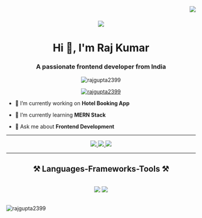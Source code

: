 <img align="right" src="https://visitor-badge.laobi.icu/badge?page_id=salesp07.salesp07" />

<h1 align="center">
    <img src="https://readme-typing-svg.herokuapp.com/?font=Righteous&size=35&center=true&vCenter=true&width=500&height=70&duration=4000&lines=Hi+There!+👋;+I'm+Raj+Kumar!;" />
</h1>

<h1 align="center">Hi 👋, I'm Raj Kumar</h1>
<h3 align="center">A passionate frontend developer from India</h3>

<p align="center"> <img src="https://komarev.com/ghpvc/?username=rajgupta2399&label=Profile%20views&color=0e75b6&style=flat" alt="rajgupta2399" /> </p>

<p align="center"> <a href="https://github.com/ryo-ma/github-profile-trophy"><img src="https://github-profile-trophy.vercel.app/?username=rajgupta2399" alt="rajgupta2399" /></a> </p>

- 🔭 I’m currently working on **Hotel Booking App**

- 🌱 I’m currently learning **MERN Stack**

- 💬 Ask me about **Frontend Development**

 <hr/>
 
<div align="center"> 
  <a href="mailto:rajkumar2499nice@gmail.com">
    <img src="https://img.shields.io/badge/Gmail-333333?style=for-the-badge&logo=gmail&logoColor=red" />
  </a>
  <a href="https://www.linkedin.com/in/raj-kumar-a0a906331/" target="_blank">
    <img src="https://img.shields.io/badge/LinkedIn-0077B5?style=for-the-badge&logo=linkedin&logoColor=white" target="_blank" />
  </a>
  <a href="rajkumar2399.netlify.app" target="_blank">
     <img src="https://img.shields.io/badge/Portfolio-FF5722?style=for-the-badge&logo=todoist&logoColor=white" target="_blank" /> <!-- sqlite, safari, google-chrome are other good icon options -->
  </a>
</div>

 <hr/>

<p align="left">
</p>

<h2 align="center">⚒️ Languages-Frameworks-Tools ⚒️</h2>
<br/>
<div align="center">
    <img src="https://skillicons.dev/icons?i=react,bootstrap,html,css,vscode,github,tailwind,git,github" />
    <img src="https://skillicons.dev/icons?i=nodejs,python,javascript,express,firebase,mongodb,nextjs,mysql,express,redux" /><br>
</div>
<br/>
<p><img align="left" src="https://github-readme-stats.vercel.app/api/top-langs?username=rajgupta2399&show_icons=true&locale=en&layout=compact" alt="rajgupta2399" /></p>
